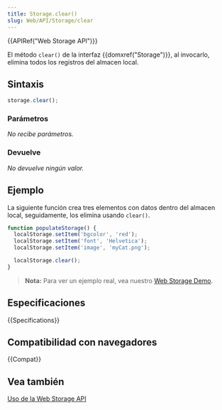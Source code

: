 ```yaml
---
title: Storage.clear()
slug: Web/API/Storage/clear
---
```


{{APIRef("Web Storage API")}}

El método `clear()` de la interfaz {{domxref("Storage")}}, al invocarlo, elimina todos los registros del almacen local.

## Sintaxis

```js
storage.clear();
```

### Parámetros

_No recibe parámetros._

### Devuelve

_No devuelve ningún valor._

## Ejemplo

La siguiente función crea tres elementos con datos dentro del almacen local, seguidamente, los elimina usando `clear()`.

```js
function populateStorage() {
  localStorage.setItem('bgcolor', 'red');
  localStorage.setItem('font', 'Helvetica');
  localStorage.setItem('image', 'myCat.png');

  localStorage.clear();
}
```

> **Nota:** Para ver un ejemplo real, vea nuestro [Web Storage Demo](https://github.com/mdn/web-storage-demo).

## Especificaciones

{{Specifications}}

## Compatibilidad con navegadores

{{Compat}}

## Vea también

[Uso de la Web Storage API](/es/docs/Web/API/Web_Storage_API/Using_the_Web_Storage_API)
